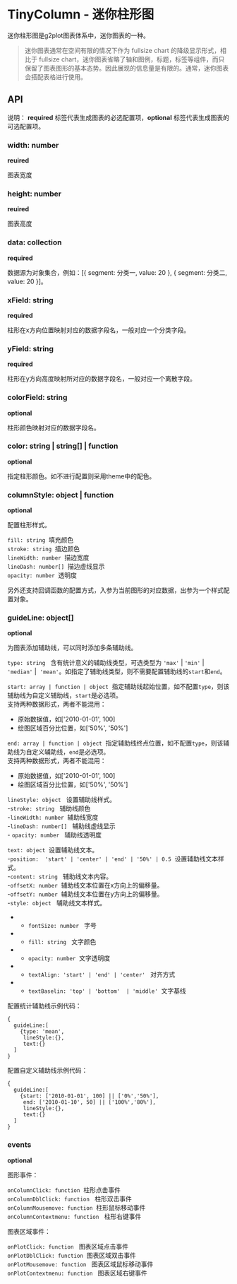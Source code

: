 # TinyColumn - 迷你柱形图

迷你柱形图是g2plot图表体系中，迷你图表的一种。

> 迷你图表通常在空间有限的情况下作为 fullsize chart 的降级显示形式，相比于 fullsize chart，迷你图表省略了轴和图例，标题，标签等组件，而只保留了图表图形的基本态势。因此展现的信息量是有限的。通常，迷你图表会搭配表格进行使用。

## API

说明： **required** 标签代表生成图表的必选配置项，**optional** 标签代表生成图表的可选配置项。

### width: number
**reuired**

图表宽度

### height: number
**reuired**

图表高度

### data: collection
**required**

数据源为对象集合，例如：[{ segment: 分类一, value: 20 }, { segment: 分类二, value: 20 }]。

### xField: string
**required**

柱形在x方向位置映射对应的数据字段名，一般对应一个分类字段。


### yField: string
**required**

柱形在y方向高度映射所对应的数据字段名，一般对应一个离散字段。


### colorField: string
**optional**

柱形颜色映射对应的数据字段名。


### color: string | string[] | function
**optional**

指定柱形颜色。如不进行配置则采用theme中的配色。


### columnStyle: object | function
**optional**

配置柱形样式。

`fill: string`  填充颜色<br />
`stroke: string`  描边颜色<br />
`lineWidth: number`  描边宽度<br />
`lineDash: number[]`  描边虚线显示<br />
`opacity: number`  透明度

另外还支持回调函数的配置方式，入参为当前图形的对应数据，出参为一个样式配置对象。

### guideLine: object[]
**optional**

为图表添加辅助线，可以同时添加多条辅助线。

`type: string`   含有统计意义的辅助线类型，可选类型为 `'max'` | `'min'` | `'median'` |  `'mean'`。如指定了辅助线类型，则不需要配置辅助线的`start`和`end`。

`start: array | function | object`  指定辅助线起始位置，如不配置`type`，则该辅助线为自定义辅助线，`start`是必选项。<br />支持两种数据形式，两者不能混用：

- 原始数据值，如['2010-01-01', 100]
- 绘图区域百分比位置，如['50%', '50%']

`end: array | function | object`  指定辅助线终点位置，如不配置`type`，则该辅助线为自定义辅助线，`end`是必选项。<br />支持两种数据形式，两者不能混用：

- 原始数据值，如['2010-01-01', 100]
- 绘图区域百分比位置，如['50%', '50%']

`lineStyle: object`   设置辅助线样式。<br />
-`stroke: string`   辅助线颜色<br />
-`lineWidth: number`  辅助线宽度<br />
-`lineDash: number[]`   辅助线虚线显示<br />-
`opacity: number`   辅助线透明度

`text: object`  设置辅助线文本。<br />
-`position:  'start' | 'center' | 'end' | '50%' | 0.5`  设置辅助线文本样式。<br />
-`content: string`   辅助线文本内容。<br />
-`offsetX: number`  辅助线文本位置在x方向上的偏移量。<br />
-`offsetY: number`  辅助线文本位置在y方向上的偏移量。<br />
-`style: object`   辅助线文本样式。<br />
- - `fontSize: number`   字号<br />
- - `fill: string`   文字颜色<br />
- - `opacity: number`  文字透明度<br />
- - `textAlign: 'start' | 'end' | 'center'`   对齐方式<br />
- - `textBaselin: 'top' | 'bottom'  | 'middle'`  文字基线
   
   
配置统计辅助线示例代码：
   
```
{
  guideLine:[
    {type: 'mean',
     lineStyle:{},
     text:{}  
  ]
}
```

配置自定义辅助线示例代码：

```
{
  guideLine:[
    {start: ['2010-01-01', 100] || ['0%','50%'],
     end: ['2010-01-10', 50] || ['100%','80%'],
     lineStyle:{},
     text:{}  
  ]
}
```

### events
**optional**

图形事件：

`onColumnClick: function`  柱形点击事件<br />
`onColumnDblClick: function`   柱形双击事件<br />
`onColumnMousemove: function`  柱形鼠标移动事件<br />
`onColumnContextmenu: function`   柱形右键事件

图表区域事件：

`onPlotClick: function`   图表区域点击事件<br />
`onPlotDblClick: function`  图表区域双击事件<br />
`onPlotMousemove: function`   图表区域鼠标移动事件<br />
`onPlotContextmenu: function`   图表区域右键事件